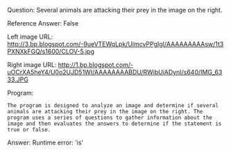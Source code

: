 Question: Several animals are attacking their prey in the image on the right.

Reference Answer: False

Left image URL: http://3.bp.blogspot.com/-9ueVTEWqLpk/UimcvPPgIgI/AAAAAAAAAsw/1t3PXNXkFGQ/s1600/CLOV-5.jpg

Right image URL: http://1.bp.blogspot.com/-uOCrXA5heY4/U0o2UJD51WI/AAAAAAAABDU/RWibUiADynI/s640/IMG_6333.JPG

Program:

```
The program is designed to analyze an image and determine if several animals are attacking their prey in the image on the right. The program uses a series of questions to gather information about the image and then evaluates the answers to determine if the statement is true or false.
```
Answer: Runtime error: 'is'

